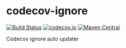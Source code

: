 # codecov-ignore
[![Build Status](https://travis-ci.org/XDean/codecov-ignore.svg?branch=master)](https://travis-ci.org/XDean/codecov-ignore)
[![codecov.io](http://codecov.io/github/XDean/codecov-ignore/coverage.svg?branch=master)](https://codecov.io/gh/XDean/codecov-ignore/branch/master)
[![Maven Central](https://maven-badges.herokuapp.com/maven-central/com.github.XDean/codecov-ignore/badge.svg)](https://maven-badges.herokuapp.com/maven-central/com.github.XDean/codecov-ignore)

Codecov ignore auto updater
